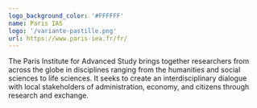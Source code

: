 ```yaml
---
logo_background_color: '#FFFFFF'
name: Paris IAS
logo: '/variante-pastille.png'
url: https://www.paris-iea.fr/fr/
---
```


The Paris Institute for Advanced Study brings together researchers from across the globe in disciplines ranging from the humanities and social sciences to life sciences. It seeks to create an interdisciplinary dialogue with local stakeholders of administration, economy, and citizens through research and exchange.
